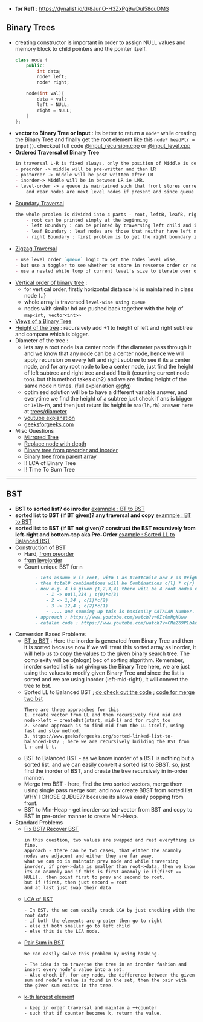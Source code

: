 - **for Reff** : https://dynalist.io/d/8JunO-H3ZxPg9wDul58ouDMS
## Binary Trees
- creating constructor is important in order to assign NULL values and memory block to child pointers and the pointer itself.
    ```cpp
    class node {
        public: 
            int data;
            node* left;
            node* right;
    
        node(int val){
            data = val;
            left = NULL;
            right = NULL;
        }
    };
    ```
- **vector to Binary Tree or Input** : Its better to return a `node*` while creating the Binary Tree and finally get the root element like this `node* headPtr = input()`. checkout full code [@input_recursion.cpp](trees/1_input_rec.cpp) or [@input_level.cpp](trees/2_input_level.cpp)
- **Ordered Traversal of Binary Tree**
    ```md
    in traversal L-R is fixed always, only the position of Middle is detrmined.
    - preorder -> middle will be pre-written and then LR
    - postorder -> middle will be post written after LR
    - inorder-> Middle will be in between LR ie LMR.  
    - level-order -> a queue is maintained such that front stores current level nodes 
        and rear nodes are next level nodes if present and since queue is popped from front current level nodes are printed and then their children are pushed at the end of the queue making it traversing level wise. A `while loop` is iterated until queue becomes empty.  
    ```
- [Boundary Traversal](trees/4_boundary_traversal.cpp)
    ```markdown
    the whole problem is divided into 4 parts - root, leftB, leafB, rightB
        - root can be printed simply at the beginning
        - left Boundary : can be printed by traversing left child and if not present then right child, but if both are not present then its a leaf node hence do not print it. print the node data only if either of the child is present because then only its not a leaf.
        - leaf Boundary : leaf nodes are those that neither have left nor right nodes and hence that is only checked along with recursion.
        - right Boundary : first problem is to get the right boundary in reverse order which can be easily solved by first recursing and then printing the data. second thing is to iterate use the `leftB` logic only, first check the right element if not  present then left node.
    ```
- [Zigzag Traversal](trees/5_zigzag.cpp)
    ```markdown
    - use level order `queue` logic to get the nodes level wise,
    - but use a toggler to see whether to store in revserse order or not
    - use a nested while loop of current level's size to iterate over only till this level nodes
    ```
- [Vertical order of binary tree](trees/9_verticalorder.cpp) : 
    - for vertical order, firstly horizontal distance `hd` is maintained in class node {..}
    - whole array is traversed `level-wise using queue`
    - nodes with similar hd are pushed back together with the help of `map<int, vector<int>>`
- [Views of a Binary Tree](trees/10_views.cpp)
- [Height of the tree](trees/6_height.cpp) : recursively add +1 to height of left and right subtree and compare which is bigger. 
- Diameter of the tree : 
    - lets say a root node is a center node if the diameter pass through it and we know that any node can be a center node, hence we will apply recursion on every left and right subtree to see if its a center node, and for any root node to be a center node, just find the height of left subtree and right tree and add 1 to it (counting current node too). but this method takes o(n2) and we are finding height of the same node n times. (full explanation @gfg)
    - optimised solution will be to have a different variable answer, and everytime we find the height of a subtree just check if ans is bigger or `1+lh+rh`, and then just return its height ie `max(lh,rh)` answer here at [trees/diameter](trees/7_diameter.cpp)
    - [youtube explanation](https://www.youtube.com/watch?v=Toe0UQMWhjM)
    - [geeksforgeeks.com](https://www.geeksforgeeks.org/diameter-of-a-binary-tree/)
- Misc Questions
    - [Mirrored Tree](trees/11_mirrored.cpp)
    - [Replace node with depth](trees/8_replacenode_with_depth.cpp)
    - [Binary tree from preorder and inorder](trees/12_preorder_inorder.cpp)
    - [Binary tree from parent array](trees/13_from_parent_array.cpp)
    - !! LCA of Binary Tree
    - !! Time To Burn Tree

<hr>

## BST
- **BST to sorted list? do inroder** [examnple : BT to BST](trees/16_bt_to_bst.cpp)
- **sorted list to BST (if BT given)? any traversal and copy** [examnple : BT to BST](trees/16_bt_to_bst.cpp)
- **sorted list to BST (if BT not given)? construct the BST recursively from left-right and bottom-top aka Pre-Order** [example : Sorted LL to Balanced BST](trees/17_ll_to_bst.cpp)
- Construction of BST
    - Hard, [from preorder](https://www.techiedelight.com/build-binary-search-tree-from-preorder-sequence)
    - [from levelorder](trees/15_bst_from_level.cpp)
    - Count unique BST for n
        ```md
            - lets assume x is root, with l as #leftChild and r as #right.
            - then total# combinations will be Combinations c(l) * c(r)
            - now e.g. 4 is given (1,2,3,4) there will be 4 root nodes cases (root-> left, rght)
                - 1 -> null,234 ; c(0)*c(3)
                - 2 -> 1,34 ; c(1)*c(2)
                - 3 -> 12,4 ; c(2)*c(1)
                - .... and summing up this is basically CATALAN Number.
            - approach : https://www.youtube.com/watch?v=OIc0mHgHUww
            - catalan code : https://www.youtube.com/watch?v=CMaZ69P1bAc&t=0s
        ```
- Conversion Based Problems
    - [BT to BST](trees/16_bt_to_bst.cpp) : Here the inorder is generated from Binary Tree and then it is sorted because now if we will treat this sorted array as inorder, it will help us to copy the values to the given binary search tree. The complexity will be o(nlogn) bec of sorting algorithm. Remember, inorder sorted list is not giving us the Binary Tree here, we are just using the values to modify given Binary Tree and since the list is sorted and we are using inorder (left-mid-right), it will convert the tree to bst.
    - Sorted LL to Balanced BST ; [do check out the code](trees/17_ll_to_bst.cpp) ; [code for merge two bst](trees/18_merge_bsts.cpp)
        ```
        There are three approaches for this
        1. create vector from LL and then recursively find mid and node->left = createBst(start, mid-1) and for right too
        2. Second approach is to find mid from the LL itself, using fast and slow method.
        3. https://www.geeksforgeeks.org/sorted-linked-list-to-balanced-bst/ ; here we are recursively building the BST from l-r and b-t.
        ```
    - BST to Balanced BST  - as we know inorder of a BST is nothing but a sorted list. and we can easily convert a sorted list to BBST. so, just find the inorder of BST, and create the tree recursively in in-order manner.
    - Merge two BST - here, find the two sorted vectors, merge them using single pass merge sort. and now create BBST from sorted list. WHY I CHOSE QUEUE?? because its allows easily popping from front.
    - BST to Min-Heap - get inorder-sorted-vector from BST and copy to BST in pre-order manner to create Min-Heap. 
- Standard Problems
    - [Fix BST/ Recover BST](trees/19_fix_bst.cpp)
        ```
        in this question, two values are swapped and rest everything is fine.
        approach - there can be two cases, that either the anamoly nodes are adjacent and either they are far away. 
        what we can do is maintain prev node and while traversing inorder, if prev->data is smaller than root->data, then we know its an anamoly and if this is first anamoly ie if(first == NULL).. then point first to prev and second to root.
        but if !first, then just second = root
        and at last just swap their data
        ```
    - [LCA of BST](trees/20_lca_bst.cpp)
        ```
        - In BST, the we can easily track LCA by just checking with the root data 
        - if both the elements are greater then go to right
        - else if both smaller go to left child 
        - else this is the LCA node.
        ```
    - [Pair Sum in BST](https://www.techiedelight.com/find-pair-with-given-sum-bst/)
        ```
        We can easily solve this problem by using hashing. 
        
        - The idea is to traverse the tree in an inorder fashion and insert every node’s value into a set. 
        - Also check if, for any node, the difference between the given sum and node’s value is found in the set, then the pair with the given sum exists in the tree.
        ```
    - [k-th largest element](https://www.geeksforgeeks.org/kth-largest-element-in-bst-when-modification-to-bst-is-not-allowed/)
        ```
        - keep in order traversal and maintan a ++counter
        - such that if counter becomes k, return the value. 
        ```